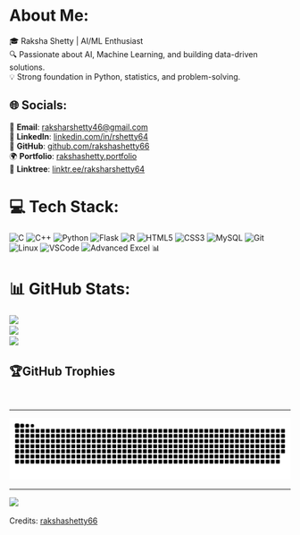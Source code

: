 About Me:
=====================================================================================================================================

🎓 Raksha Shetty | AI/ML Enthusiast <br>
🔍 Passionate about AI, Machine Learning, and building data-driven solutions.<br>
💡 Strong foundation in Python, statistics, and problem-solving.<br>

## 🌐 Socials:  
📧 **Email**: [raksharshetty46@gmail.com](mailto:raksharshetty46@gmail.com)  
🔗 **LinkedIn**: [linkedin.com/in/rshetty64](https://www.linkedin.com/in/rshetty64/)  
🐙 **GitHub**: [github.com/rakshashetty66](https://github.com/rakshashetty66/)  
🌍 **Portfolio**: [rakshashetty.portfolio](https://portfolioraksharshetty.vercel.app/)  
🔗 **Linktree**: [linktr.ee/raksharshetty64](https://linktr.ee/raksharshetty64/)  


# 💻 Tech Stack:
![C](https://img.shields.io/badge/C-%2300599C.svg?style=for-the-badge&logo=c&logoColor=white) 
![C++](https://img.shields.io/badge/C++-%234285F4.svg?style=for-the-badge&logo=c%2B%2B&logoColor=white) 
![Python](https://img.shields.io/badge/Python-%2320232a.svg?style=for-the-badge&logo=python&logoColor=%23ffd343)
![Flask](https://img.shields.io/badge/Flask-%23000000.svg?style=for-the-badge&logo=flask&logoColor=white)
![R](https://img.shields.io/badge/R-%231e90ff.svg?style=for-the-badge&logo=r&logoColor=white)
![HTML5](https://img.shields.io/badge/HTML5-%23f16529.svg?style=for-the-badge&logo=html5&logoColor=white)
![CSS3](https://img.shields.io/badge/CSS3-%231572b6.svg?style=for-the-badge&logo=css3&logoColor=white)
![MySQL](https://img.shields.io/badge/MySQL-%234479A1.svg?style=for-the-badge&logo=mysql&logoColor=white)
![Git](https://img.shields.io/badge/Git-%23F05033.svg?style=for-the-badge&logo=git&logoColor=white)
![Linux](https://img.shields.io/badge/Linux-%23FCC624.svg?style=for-the-badge&logo=linux&logoColor=black)
![VSCode](https://img.shields.io/badge/VSCode-%23007ACC.svg?style=for-the-badge&logo=visualstudiocode&logoColor=white)
![Advanced Excel 📊](https://img.shields.io/badge/Excel-%23217346.svg?style=for-the-badge&logo=microsoft-excel&logoColor=white)



# 📊 GitHub Stats:
![](https://github-readme-stats.vercel.app/api?username=rakshashetty66&theme=dark&hide_border=false&include_all_commits=false&count_private=false)<br/>
![](https://github-readme-streak-stats.herokuapp.com/?user=rakshashetty66&theme=dark&hide_border=false)<br/>
![](https://github-readme-stats.vercel.app/api/top-langs/?username=rakshashetty66&theme=dark&hide_border=false&include_all_commits=false&count_private=false&layout=compact)


<h2 id="github-trophies">🏆GitHub Trophies</h2>
<p><img src="https://github-profile-trophy.vercel.app/?username=rakshashetty66&amp;theme=tokyonight&amp;no-frame=false&amp;no-bg=false&amp;margin-w=4" alt=""></p>


<hr>
<p align="center">
  <img src="https://raw.githubusercontent.com/Elanza-48/Elanza-48/main/resources/img/github-contribution-grid-snake.svg" alt="example">
</p>
<hr>



[![](https://visitcount.itsvg.in/api?id=rakshashetty66&icon=0&color=0)](https://visitcount.itsvg.in)


<p>Credits: <a href="https://github.com/rakshashetty66">rakshashetty66</a></p>
